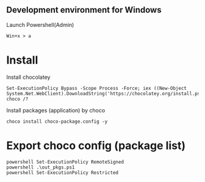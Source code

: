 Development environment for Windows
----

Launch Powershell(Admin)
```
Win+x > a
```

# Install

Install chocolatey

```
Set-ExecutionPolicy Bypass -Scope Process -Force; iex ((New-Object System.Net.WebClient).DownloadString('https://chocolatey.org/install.ps1'))
choco /?
```

Install packages (application) by choco

```
choco install choco-package.config -y
```

# Export choco config (package list)

```
powershell Set-ExecutionPolicy RemoteSigned
powershell .\out_pkgs.ps1
powershell Set-ExecutionPolicy Restricted
```
